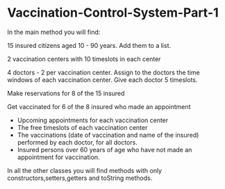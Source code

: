 # Vaccination-Control-System-Part-1

In the main method you will find:

15 insured citizens aged 10 - 90 years. Add them to a list.

2 vaccination centers with 10 timeslots in each center

4 doctors - 2 per vaccination center. Assign to the doctors the time windows of each vaccination center. Give each doctor 5 timeslots.

Make reservations for 8 of the 15 insured

Get vaccinated for 6 of the 8 insured who made an appointment

- Upcoming appointments for each vaccination center
- The free timeslots of each vaccination center
- The vaccinations (date of vaccination and name of the insured) performed by each doctor, for all doctors.
- Insured persons over 60 years of age who have not made an appointment for vaccination.

In all the other classes you will find methods with only constructors,setters,getters and toString methods.
